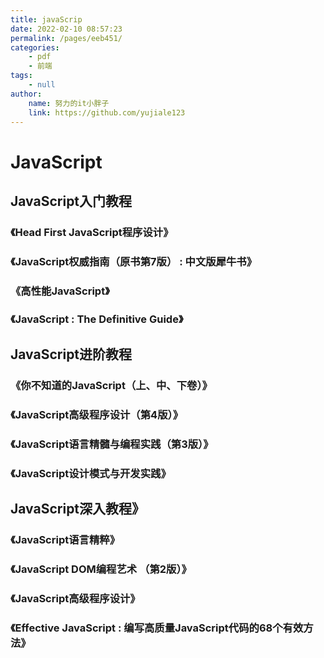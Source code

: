 ```yaml
---
title: javaScrip 
date: 2022-02-10 08:57:23 
permalink: /pages/eeb451/
categories:
    - pdf
    - 前端
tags:
    - null
author:
    name: 努力的it小胖子
    link: https://github.com/yujiale123
---
```

# JavaScript

## JavaScript入门教程

### 《Head First JavaScript程序设计》

### 《JavaScript权威指南（原书第7版） : 中文版犀牛书》

### 《高性能JavaScript》

### 《JavaScript : The Definitive Guide》

## JavaScript进阶教程

### 《你不知道的JavaScript（上、中、下卷）》

### 《JavaScript高级程序设计（第4版）》

### 《JavaScript语言精髓与编程实践（第3版）》

### 《JavaScript设计模式与开发实践》

## JavaScript深入教程》

### 《JavaScript语言精粹》

### 《JavaScript DOM编程艺术 （第2版）》

### 《JavaScript高级程序设计》

### 《Effective JavaScript : 编写高质量JavaScript代码的68个有效方法》
